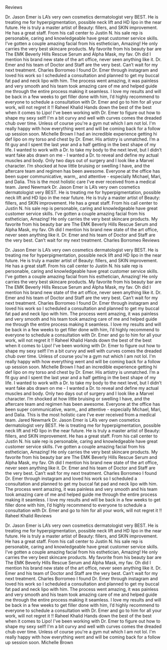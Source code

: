 
Reviews

Dr. Jason Emer is LA’s very own cosmetics dermatologist very BEST. He is treating me for hyperpigmentation, possible neck lift and HD lipo in the near future. He is truly a master artist of Beauty: fillers, and SKIN improvement. He has a great staff. From his call center to Justin N. his sale rep is personable, caring and knowledgeable have great customer service skills. I’ve gotten a couple amazing facial from his esthetician, Amazing! He only carries the very best skincare products. My favorite from his beauty bar are The EMK Beverly Hills Rescue Serum and Alpha Mask, my fav. Oh did I mention his brand new state of the art office, never seen anything like it. Dr. Emer and his team of Doctor and Staff are the very best. Can’t wait for my next treatment.
Charles Borromeo
I found Dr. Emer through instagram and loved his work so I scheduled a consultation and planned to get my buccal fat pad and neck lipo with him. The process went amazing, it was painless and very smooth and his team took amazing care of me and helped guide me through the entire process making it seamless. I love my results and will be back in a few weeks to get filler done with him, I’d highly recommend to everyone to schedule a consultation with Dr. Emer and go to him for all your work, will not regret it !!
Raheel Khalid
Hands down the best of the best when it comes to Lipo! I've been working with Dr. Emer to figure out how to shape my sexy self! I'm a bit curvy and well with curves comes the dreaded chub over time. Unless of course you're a gym nut which I am not lol. I'm really happy with how everything went and will be coming back for a follow up session soon.
Michelle Brown
I had an incredible experience getting hi def lipo on my torso and chest by Dr. Emer. His artistry is unmatched. I’m a fit guy and I spent the last year and a half getting in the best shape of my life. I wanted to work with a Dr. to take my body to the next level, but I didn’t want fake abs drawn on me - I wanted a Dr. to reveal and define my actual muscles and body. Only two days out of surgery and I look like a Marvel character. I’m shocked at how little bruising or swelling I have, and the aftercare team and regimen has been awesome. Everyone at the office has been super communicative, warm,, and attentive - especially Michael, Mari, and Dalia. This is the most holistic care I’ve ever received from a medical team.
Jared Newmark
Dr. Jason Emer is LA’s very own cosmetics dermatologist very BEST. He is treating me for hyperpigmentation, possible neck lift and HD lipo in the near future. He is truly a master artist of Beauty: fillers, and SKIN improvement. He has a great staff. From his call center to Justin N. his sale rep is personable, caring and knowledgeable have great customer service skills. I’ve gotten a couple amazing facial from his esthetician, Amazing! He only carries the very best skincare products. My favorite from his beauty bar are The EMK Beverly Hills Rescue Serum and Alpha Mask, my fav. Oh did I mention his brand new state of the art office, never seen anything like it. Dr. Emer and his team of Doctor and Staff are the very best. Can’t wait for my next treatment.
Charles Borromeo
Reviews

Dr. Jason Emer is LA’s very own cosmetics dermatologist very BEST. He is treating me for hyperpigmentation, possible neck lift and HD lipo in the near future. He is truly a master artist of Beauty: fillers, and SKIN improvement. He has a great staff. From his call center to Justin N. his sale rep is personable, caring and knowledgeable have great customer service skills. I’ve gotten a couple amazing facial from his esthetician, Amazing! He only carries the very best skincare products. My favorite from his beauty bar are The EMK Beverly Hills Rescue Serum and Alpha Mask, my fav. Oh did I mention his brand new state of the art office, never seen anything like it. Dr. Emer and his team of Doctor and Staff are the very best. Can’t wait for my next treatment.
Charles Borromeo
I found Dr. Emer through instagram and loved his work so I scheduled a consultation and planned to get my buccal fat pad and neck lipo with him. The process went amazing, it was painless and very smooth and his team took amazing care of me and helped guide me through the entire process making it seamless. I love my results and will be back in a few weeks to get filler done with him, I’d highly recommend to everyone to schedule a consultation with Dr. Emer and go to him for all your work, will not regret it !!
Raheel Khalid
Hands down the best of the best when it comes to Lipo! I've been working with Dr. Emer to figure out how to shape my sexy self! I'm a bit curvy and well with curves comes the dreaded chub over time. Unless of course you're a gym nut which I am not lol. I'm really happy with how everything went and will be coming back for a follow up session soon.
Michelle Brown
I had an incredible experience getting hi def lipo on my torso and chest by Dr. Emer. His artistry is unmatched. I’m a fit guy and I spent the last year and a half getting in the best shape of my life. I wanted to work with a Dr. to take my body to the next level, but I didn’t want fake abs drawn on me - I wanted a Dr. to reveal and define my actual muscles and body. Only two days out of surgery and I look like a Marvel character. I’m shocked at how little bruising or swelling I have, and the aftercare team and regimen has been awesome. Everyone at the office has been super communicative, warm,, and attentive - especially Michael, Mari, and Dalia. This is the most holistic care I’ve ever received from a medical team.
Jared Newmark
Dr. Jason Emer is LA’s very own cosmetics dermatologist very BEST. He is treating me for hyperpigmentation, possible neck lift and HD lipo in the near future. He is truly a master artist of Beauty: fillers, and SKIN improvement. He has a great staff. From his call center to Justin N. his sale rep is personable, caring and knowledgeable have great customer service skills. I’ve gotten a couple amazing facial from his esthetician, Amazing! He only carries the very best skincare products. My favorite from his beauty bar are The EMK Beverly Hills Rescue Serum and Alpha Mask, my fav. Oh did I mention his brand new state of the art office, never seen anything like it. Dr. Emer and his team of Doctor and Staff are the very best. Can’t wait for my next treatment.
Charles Borromeo
I found Dr. Emer through instagram and loved his work so I scheduled a consultation and planned to get my buccal fat pad and neck lipo with him. The process went amazing, it was painless and very smooth and his team took amazing care of me and helped guide me through the entire process making it seamless. I love my results and will be back in a few weeks to get filler done with him, I’d highly recommend to everyone to schedule a consultation with Dr. Emer and go to him for all your work, will not regret it !!
Raheel Khalid
Reviews

Dr. Jason Emer is LA’s very own cosmetics dermatologist very BEST. He is treating me for hyperpigmentation, possible neck lift and HD lipo in the near future. He is truly a master artist of Beauty: fillers, and SKIN improvement. He has a great staff. From his call center to Justin N. his sale rep is personable, caring and knowledgeable have great customer service skills. I’ve gotten a couple amazing facial from his esthetician, Amazing! He only carries the very best skincare products. My favorite from his beauty bar are The EMK Beverly Hills Rescue Serum and Alpha Mask, my fav. Oh did I mention his brand new state of the art office, never seen anything like it. Dr. Emer and his team of Doctor and Staff are the very best. Can’t wait for my next treatment.
Charles Borromeo
I found Dr. Emer through instagram and loved his work so I scheduled a consultation and planned to get my buccal fat pad and neck lipo with him. The process went amazing, it was painless and very smooth and his team took amazing care of me and helped guide me through the entire process making it seamless. I love my results and will be back in a few weeks to get filler done with him, I’d highly recommend to everyone to schedule a consultation with Dr. Emer and go to him for all your work, will not regret it !!
Raheel Khalid
Hands down the best of the best when it comes to Lipo! I've been working with Dr. Emer to figure out how to shape my sexy self! I'm a bit curvy and well with curves comes the dreaded chub over time. Unless of course you're a gym nut which I am not lol. I'm really happy with how everything went and will be coming back for a follow up session soon.
Michelle Brown